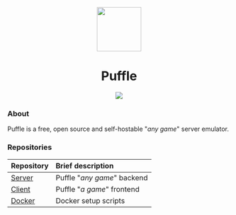 <p align="center"><img width="100" src="https://avatars.githubusercontent.com/u/139405674?s=200&v=4" /></p>
<h1 align="center">Puffle</h1>

<p align="center">
  <img src="https://img.shields.io/static/v1?label=Status&message=Development&color=blue">
</p>

### About

Puffle is a free, open source and self-hostable "*any game*" server emulator.

### Repositories

| Repository | Brief description |
| :--- | :--- |
| [Server](https://github.com/puffle/server) | Puffle "*any game*" backend |
| [Client](https://github.com/puffle/client) | Puffle "*a game*" frontend |
| [Docker](https://github.com/puffle/docker) | Docker setup scripts |
